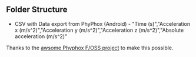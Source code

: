 ## Folder Structure 

* CSV with Data export from PhyPhox (Android) - "Time (s)","Acceleration x (m/s^2)","Acceleration y (m/s^2)","Acceleration z (m/s^2)","Absolute acceleration (m/s^2)"


Thanks to the [awsome Phyphox F/OSS project](https://phyphox.org/) to make this possible. 